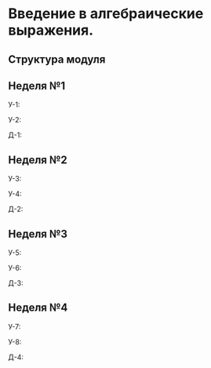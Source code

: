 # Введение в алгебраические выражения.

## Структура модуля

## Неделя №1

У-1: [](./components/class/class-1.md)

У-2: [](./components/class/class-2.md)

Д-1: [](./components/homework/homework-1.md)

## Неделя №2

У-3: [](./components/class/class-1.md)

У-4: [](./components/class/class-2.md)

Д-2: [](./components/homework/homework-1.md)

## Неделя №3

У-5: [](./components/class/class-1.md)

У-6: [](./components/class/class-2.md)

Д-3: [](./components/homework/homework-1.md)

## Неделя №4

У-7: [](./components/class/class-1.md)

У-8: [](./components/class/class-2.md)

Д-4: [](./components/homework/homework-1.md)
